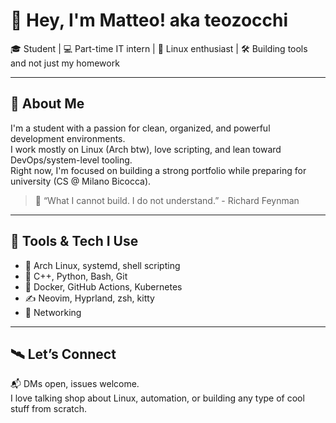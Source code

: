 # 👋 Hey, I'm Matteo! aka teozocchi

🎓 Student | 💻 Part-time IT intern | 🐧 Linux enthusiast | 🛠 Building tools and not just my homework

---

## 🧠 About Me

I'm a student with a passion for clean, organized, and powerful development environments.  
I work mostly on Linux (Arch btw), love scripting, and lean toward DevOps/system-level tooling.  
Right now, I'm focused on building a strong portfolio while preparing for university (CS @ Milano Bicocca).

> 🔧  “What I cannot build. I do not understand.” - Richard Feynman

---

## 🧰 Tools & Tech I Use

- 🐧 Arch Linux, systemd, shell scripting
- 🐍 C++, Python, Bash, Git
- 🐳 Docker, GitHub Actions, Kubernetes
- ✍️ Neovim, Hyprland, zsh, kitty
- 📡 Networking

---

## 🛰️ Let’s Connect

📬 DMs open, issues welcome.  
I love talking shop about Linux, automation, or building any type of cool stuff from scratch.
